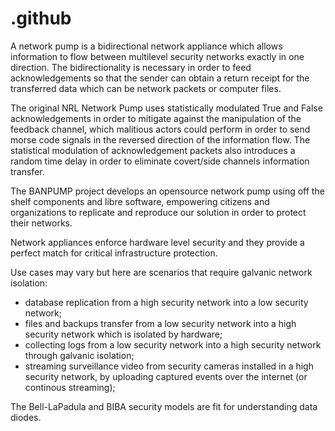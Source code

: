 # .github

A network pump is a bidirectional network appliance which allows information to flow between multilevel security networks exactly in one direction. The bidirectionality is necessary in order to feed acknowledgements so that the sender can obtain a return receipt for the transferred data which can be network packets or computer files.

The original NRL Network Pump uses statistically modulated True and False acknowledgements in order to mitigate against the manipulation of the feedback channel, which malitious actors could perform in order to send morse code signals in the reversed direction of the information flow. The statistical modulation of acknowledgement packets also introduces a random time delay in order to eliminate covert/side channels information transfer.

The BANPUMP project develops an opensource network pump using off the shelf components and libre software, empowering citizens and organizations to replicate and reproduce our solution in order to protect their networks.

Network appliances enforce hardware level security and they provide a perfect match for critical infrastructure protection. 

Use cases may vary but here are scenarios that require galvanic network isolation:
  - database replication from a high security network into a low security network;
  - files and backups transfer from a low security network into a high security network which is isolated by hardware;
  - collecting logs from a low security network into a high security network through galvanic isolation;
  - streaming surveillance video from security cameras installed in a high security network, by uploading captured events over the internet (or continous streaming);

The Bell-LaPadula and BIBA security models are fit for understanding data diodes.





